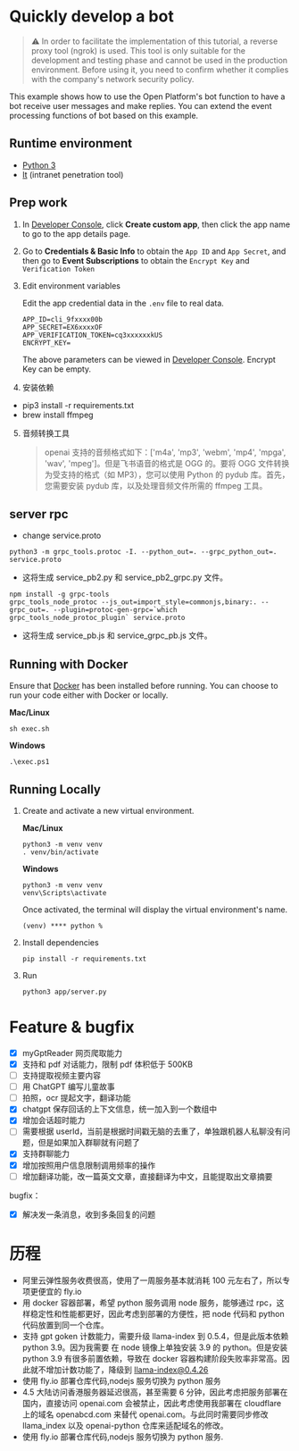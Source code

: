 # Quickly develop a bot

> ⚠️ In order to facilitate the implementation of this tutorial, a reverse proxy tool (ngrok) is used. This tool is only suitable for the development and testing phase and cannot be used in the production environment. Before using it, you need to confirm whether it complies with the company's network security policy.

This example shows how to use the Open Platform's bot function to have a bot receive user messages and make replies. You
can extend the event processing functions of bot based on this example.

## Runtime environment

- [Python 3](https://www.python.org/)
- [lt](xxxxxx) (intranet penetration tool)

## Prep work

1. In [Developer Console](https://open.feishu.cn/app/), click **Create custom app**, then click the app name to go to
   the app details page.
2. Go to **Credentials & Basic Info** to obtain the `App ID` and `App Secret`, and then go to **Event Subscriptions** to
   obtain the
   `Encrypt Key` and `Verification Token`
3. Edit environment variables

   Edit the app credential data in the `.env` file to real data.

   ```
   APP_ID=cli_9fxxxx00b
   APP_SECRET=EX6xxxxOF
   APP_VERIFICATION_TOKEN=cq3xxxxxxkUS
   ENCRYPT_KEY=
   ```

   The above parameters can be viewed in [Developer Console](https://open.feishu.cn/app/). Encrypt Key can be empty.

4. 安装依赖

- pip3 install -r requirements.txt
- brew install ffmpeg

5. 音频转换工具
   > openai 支持的音频格式如下：['m4a', 'mp3', 'webm', 'mp4', 'mpga', 'wav', 'mpeg']。但是飞书语音的格式是 OGG 的。要将 OGG 文件转换为受支持的格式（如 MP3），您可以使用 Python 的 pydub 库。首先，您需要安装 pydub 库，以及处理音频文件所需的 ffmpeg 工具。

## server rpc

- change service.proto

```
python3 -m grpc_tools.protoc -I. --python_out=. --grpc_python_out=. service.proto
```

- 这将生成 service_pb2.py 和 service_pb2_grpc.py 文件。

```
npm install -g grpc-tools
grpc_tools_node_protoc --js_out=import_style=commonjs,binary:. --grpc_out=. --plugin=protoc-gen-grpc=`which grpc_tools_node_protoc_plugin` service.proto
```

- 这将生成 service_pb.js 和 service_grpc_pb.js 文件。

## Running with Docker

Ensure that [Docker](https://www.docker.com/) has been installed before running. You can choose to run your code either
with Docker or locally.

**Mac/Linux**

```
sh exec.sh
```

**Windows**

```
.\exec.ps1
```

## Running Locally

1. Create and activate a new virtual environment.

   **Mac/Linux**

   ```
   python3 -m venv venv
   . venv/bin/activate
   ```

   **Windows**

   ```
   python3 -m venv venv
   venv\Scripts\activate
   ```

   Once activated, the terminal will display the virtual environment's name.

   ```
   (venv) **** python %
   ```

2. Install dependencies

   ```
   pip install -r requirements.txt
   ```

3. Run

   ```
   python3 app/server.py
   ```

# Feature & bugfix

- [x] myGptReader 网页爬取能力
- [x] 支持和 pdf 对话能力，限制 pdf 体积低于 500KB
- [ ] 支持提取视频主要内容
- [ ] 用 ChatGPT 编写儿童故事
- [ ] 拍照，ocr 提起文字，翻译功能
- [x] chatgpt 保存回话的上下文信息，统一加入到一个数组中
- [x] 增加会话超时能力
- [ ] 需要根据 userId，当前是根据时间戳无脑的去重了，单独跟机器人私聊没有问题，但是如果加入群聊就有问题了
- [x] 支持群聊能力
- [x] 增加按照用户信息限制调用频率的操作
- [ ] 增加翻译功能，改一篇英文文章，直接翻译为中文，且能提取出文章摘要

bugfix：

- [x] 解决发一条消息，收到多条回复的问题

# 历程

- 阿里云弹性服务收费很高，使用了一周服务基本就消耗 100 元左右了，所以专项更便宜的 fly.io
- 用 docker 容器部署，希望 python 服务调用 node 服务，能够通过 rpc，这样稳定性和性能都更好，因此考虑到部署的方便性，把 node 代码和 python 代码放置到同一个仓库。
- 支持 gpt goken 计数能力，需要升级 llama-index 到 0.5.4，但是此版本依赖 python 3.9。因为我需要 在 node 镜像上单独安装 3.9 的 python。但是安装 python 3.9 有很多前置依赖，导致在 docker 容器构建阶段失败率非常高。因此就不增加计数功能了，降级到 llama-index@0.4.26
- 使用 fly.io 部署仓库代码,nodejs 服务切换为 python 服务
- 4.5 大陆访问香港服务器延迟很高，甚至需要 6 分钟，因此考虑把服务部署在国内，直接访问 openai.com 会被禁止，因此考虑使用我部署在 cloudflare 上的域名 openabcd.com 来替代 openai.com。与此同时需要同步修改 llama_index 以及 openai-python 仓库来适配域名的修改。
- 使用 fly.io 部署仓库代码,nodejs 服务切换为 python 服务.
